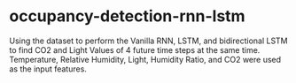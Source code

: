 # occupancy-detection-rnn-lstm
Using the dataset to perform the Vanilla RNN, LSTM, and bidirectional LSTM to find CO2 and Light Values of 4 future time steps at the same time. Temperature, Relative Humidity, Light, Humidity Ratio, and CO2 were used as the input features.

